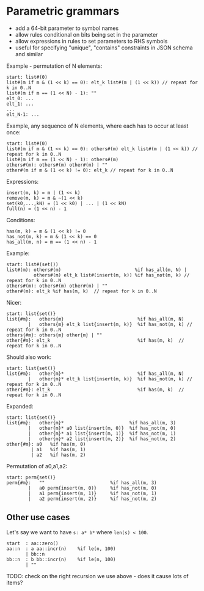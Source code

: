 # Parametric grammars

- add a 64-bit parameter to symbol names
- allow rules conditional on bits being set in the parameter
- allow expressions in rules to set parameters to RHS symbols
- useful for specifying "unique", "contains" constraints in JSON schema and similar

Example - permutation of N elements:

```lark
start: list#(0)
list#(m if m & (1 << k) == 0): elt_k list#(m | (1 << k)) // repeat for k in 0..N
list#(m if m == (1 << N) - 1): ""
elt_0: ...
elt_1: ...
...
elt_N-1: ...
```

Example, any sequence of N elements, where each has to occur at least once:

```lark
start: list#(0)
list#(m if m & (1 << k) == 0): others#(m) elt_k list#(m | (1 << k)) // repeat for k in 0..N
list#(m if m == (1 << N) - 1): others#(m)
others#(m): others#(m) other#(m) | ""
other#(m if m & (1 << k) != 0): elt_k // repeat for k in 0..N
```

Expressions:

```
insert(m, k) = m | (1 << k)
remove(m, k) = m & ~(1 << k)
set(k0,...,kN) = (1 << k0) | ... | (1 << kN)
full(n) = (1 << n) - 1
```

Conditions:

```
has(m, k) = m & (1 << k) != 0
has_not(m, k) = m & (1 << k) == 0
has_all(m, n) = m == (1 << n) - 1
```

Example:

```lark
start: list#(set())
list#(m): others#(m)                           %if has_all(m, N) |
          others#(m) elt_k list#(insert(m, k)) %if has_not(m, k) // repeat for k in 0..N
others#(m): others#(m) other#(m) | ""
other#(m): elt_k %if has(m, k)  // repeat for k in 0..N
```

Nicer:

```lark
start: list{set()}
list{#m}:   others{m}                           %if has_all(m, N)
        |   others{m} elt_k list{insert(m, k)}  %if has_not(m, k) // repeat for k in 0..N
others{#m}: others{m} other{m} | ""
other{#m}: elt_k                                %if has(m, k)  // repeat for k in 0..N
```

Should also work:

```lark
start: list{set()}
list{#m}:   other{m}*                           %if has_all(m, N)
        |   other{m}* elt_k list{insert(m, k)}  %if has_not(m, k) // repeat for k in 0..N
other{#m}: elt_k                                %if has(m, k)  // repeat for k in 0..N
```

Expanded:

```lark
start: list{set()}
list{#m}:   other{m}*                        %if has_all(m, 3)
        |   other{m}* a0 list{insert(m, 0)}  %if has_not(m, 0)
        |   other{m}* a1 list{insert(m, 1)}  %if has_not(m, 1)
        |   other{m}* a2 list{insert(m, 2)}  %if has_not(m, 2)
other{#m}: a0   %if has(m, 0)
         | a1   %if has(m, 1)
         | a2   %if has(m, 2)
```

Permutation of a0,a1,a2:

```lark
start: perm{set()}
perm{#m}:   ""                        %if has_all(m, 3)
        |   a0 perm{insert(m, 0)}     %if has_not(m, 0)
        |   a1 perm{insert(m, 1)}     %if has_not(m, 1)
        |   a2 perm{insert(m, 2)}     %if has_not(m, 2)
```

## Other use cases

Let's say we want to have `s: a* b*` where `len(s) < 100`.

```lark
start  : aa::zero()
aa::n  : a aa::incr(n)    %if le(n, 100)
       | bb::n
bb::n  : b bb::incr(n)    %if le(n, 100)
       | ""
```

TODO: check on the right recursion we use above - does it cause lots of items?
